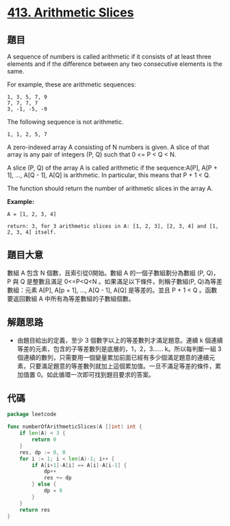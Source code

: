 # [413. Arithmetic Slices](https://leetcode.com/problems/arithmetic-slices/)


## 題目

A sequence of numbers is called arithmetic if it consists of at least three elements and if the difference between any two consecutive elements is the same.

For example, these are arithmetic sequences:

```
1, 3, 5, 7, 9
7, 7, 7, 7
3, -1, -5, -9
```

The following sequence is not arithmetic.

```
1, 1, 2, 5, 7
```

A zero-indexed array A consisting of N numbers is given. A slice of that array is any pair of integers (P, Q) such that 0 <= P < Q < N.

A slice (P, Q) of the array A is called arithmetic if the sequence:A[P], A[P + 1], ..., A[Q - 1], A[Q] is arithmetic. In particular, this means that P + 1 < Q.

The function should return the number of arithmetic slices in the array A.

**Example:**

```
A = [1, 2, 3, 4]

return: 3, for 3 arithmetic slices in A: [1, 2, 3], [2, 3, 4] and [1, 2, 3, 4] itself.
```

## 題目大意

數組 A 包含 N 個數，且索引從0開始。數組 A 的一個子數組劃分為數組 (P, Q)，P 與 Q 是整數且滿足 0<=P<Q<N 。如果滿足以下條件，則稱子數組(P, Q)為等差數組：元素 A[P], A[p + 1], ..., A[Q - 1], A[Q] 是等差的。並且 P + 1 < Q 。函數要返回數組 A 中所有為等差數組的子數組個數。

## 解題思路

- 由題目給出的定義，至少 3 個數字以上的等差數列才滿足題意。連續 k 個連續等差的元素，包含的子等差數列是底層的，1，2，3…… k。所以每判斷一組 3 個連續的數列，只需要用一個變量累加前面已經有多少個滿足題意的連續元素，只要滿足題意的等差數列就加上這個累加值。一旦不滿足等差的條件，累加值置 0。如此循環一次即可找到題目要求的答案。

## 代碼

```go
package leetcode

func numberOfArithmeticSlices(A []int) int {
	if len(A) < 3 {
		return 0
	}
	res, dp := 0, 0
	for i := 1; i < len(A)-1; i++ {
		if A[i+1]-A[i] == A[i]-A[i-1] {
			dp++
			res += dp
		} else {
			dp = 0
		}
	}
	return res
}
```